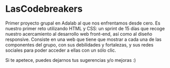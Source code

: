 # LasCodebreakers
Primer proyecto grupal en Adalab al que nos enfrentamos desde cero. Es nuestro primer reto utilizando HTML y CSS: un sprint de 15 días que recoge nuestro acercamiento al desarrollo web front-end, así como al diseño responsive. Consiste en una web que tiene que mostrar a cada una de las componentes del grupo, con sus debilidades y fortalezas, y sus redes sociales para poder acceder a ellas con un sólo clic.

Si te apetece, puedes dejarnos tus sugerencias y/o mejoras :)
